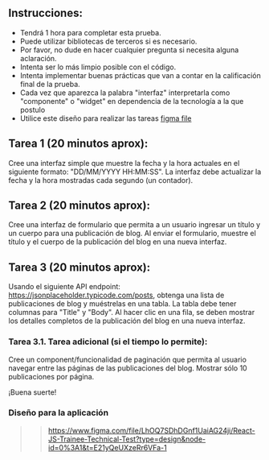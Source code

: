 ## Instrucciones:
- Tendrá 1 hora para completar esta prueba.
- Puede utilizar bibliotecas de terceros si es necesario.
- Por favor, no dude en hacer cualquier pregunta si necesita alguna aclaración.
- Intenta ser lo más limpio posible con el código.
- Intenta implementar buenas prácticas que van a contar en la calificación final de la prueba.
- Cada vez que aparezca la palabra "interfaz" interpretarla como "componente" o "widget" en dependencia de la tecnología a la que postulo
- Utilice este diseño para realizar las tareas [figma file](https://www.figma.com/file/LhOQ7SDhDGnf1UaiAG24ji/React-JS-Trainee-Technical-Test?type=design&node-id=0%3A1&t=JCHRBJfKQmdV2t2L-1)

## Tarea 1 (20 minutos aprox):
Cree una interfaz simple que muestre la fecha y la hora actuales en el siguiente formato: "DD/MM/YYYY HH:MM:SS". La interfaz debe actualizar la fecha y la hora mostradas cada segundo (un contador).

## Tarea 2 (20 minutos aprox):
Cree una interfaz de formulario que permita a un usuario ingresar un título y un cuerpo para una publicación de blog. Al enviar el formulario, muestre el título y el cuerpo de la publicación del blog en una nueva interfaz.

## Tarea 3 (20 minutos aprox):
Usando el siguiente API endpoint: https://jsonplaceholder.typicode.com/posts, obtenga una lista de publicaciones de blog y muéstrelas en una tabla. La tabla debe tener columnas para "Title" y "Body". Al hacer clic en una fila, se deben mostrar los detalles completos de la publicación del blog en una nueva interfaz.

### Tarea 3.1. Tarea adicional (si el tiempo lo permite):
Cree un component/funcionalidad de paginación que permita al usuario navegar entre las páginas de las publicaciones del blog. Mostrar sólo 10 publicaciones por página.

¡Buena suerte!

### Diseño para la aplicación
>> https://www.figma.com/file/LhOQ7SDhDGnf1UaiAG24ji/React-JS-Trainee-Technical-Test?type=design&node-id=0%3A1&t=E21yQeUXzeRr6VFa-1
